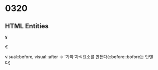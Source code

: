 # 0320

## HTML Entities

&yen;

&euro;





visual::before, visual::after -> '가짜'자식요소를 만든다(::before::bofore는 안댄다)